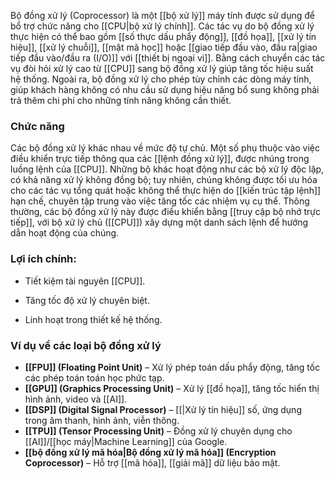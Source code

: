 Bộ đồng xử lý (Coprocessor) là một [[bộ xử lý]] máy tính được sử dụng để bổ trợ chức năng cho [[CPU|bộ xử lý chính]]. Các tác vụ do bộ đồng xử lý thực hiện có thể bao gồm [[số thực dấu phẩy động]], [[đồ họa]], [[xử lý tín hiệu]], [[xử lý chuỗi]], [[mật mã học]] hoặc [[giao tiếp đầu vào, đầu ra|giao tiếp đầu vào/đầu ra (I/O)]] với [[thiết bị ngoại vi]]. Bằng cách chuyển các tác vụ đòi hỏi xử lý cao từ [[CPU]] sang bộ đồng xử lý giúp tăng tốc hiệu suất hệ thống. Ngoài ra, bộ đồng xử lý cho phép tùy chỉnh các dòng máy tính, giúp khách hàng không có nhu cầu sử dụng hiệu năng bổ sung không phải trả thêm chi phí cho những tính năng không cần thiết.

### Chức năng

Các bộ đồng xử lý khác nhau về mức độ tự chủ. Một số phụ thuộc vào việc điều khiển trực tiếp thông qua các [[lệnh đồng xử lý]], được nhúng trong luồng lệnh của [[CPU]]. Những bộ khác hoạt động như các bộ xử lý độc lập, có khả năng xử lý không đồng bộ; tuy nhiên, chúng không được tối ưu hóa cho các tác vụ tổng quát hoặc không thể thực hiện do [[kiến trúc tập lệnh]] hạn chế, chuyên tập trung vào việc tăng tốc các nhiệm vụ cụ thể. Thông thường, các bộ đồng xử lý này được điều khiển bằng [[truy cập bộ nhớ trực tiếp]], với bộ xử lý chủ ([[CPU]]) xây dựng một danh sách lệnh để hướng dẫn hoạt động của chúng.

### Lợi ích chính:

- Tiết kiệm tài nguyên [[CPU]].
    
- Tăng tốc độ xử lý chuyên biệt.
    
- Linh hoạt trong thiết kế hệ thống.
### Ví dụ về các loại bộ đồng xử lý

- **[[FPU]] (Floating Point Unit)** – Xử lý phép toán dấu phẩy động, tăng tốc các phép toán toán học phức tạp.
- **[[GPU]] (Graphics Processing Unit)** – Xử lý [[đồ họa]], tăng tốc hiển thị hình ảnh, video và [[AI]].
- **[[DSP]] (Digital Signal Processor)** – [[|Xử lý tín hiệu]] số, ứng dụng trong âm thanh, hình ảnh, viễn thông.
- **[[TPU]] (Tensor Processing Unit)** – Đồng xử lý chuyên dụng cho [[AI]]/[[học máy|Machine Learning]] của Google.
- **[[bộ đồng xử lý mã hóa|Bộ đồng xử lý mã hóa]] (Encryption Coprocessor)** – Hỗ trợ [[mã hóa]], [[giải mã]] dữ liệu bảo mật.